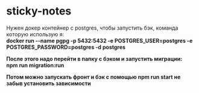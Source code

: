 # sticky-notes

Нужен докер контейнер с postgres, чтобы запустить бэк, команда которую использую я:</br>
  <b>docker run --name pgpg -p 5432:5432 -e POSTGRES_USER=postgres -e POSTGRES_PASSWORD=postgres -d postgres<b></br>
  
После этого надо перейти в папку с бэком и запустить миграции:</br>
 <b> npm run migration:run<b></br>

Потом можно запускать фронт и бэк с помощью <b>npm run start<b> не забыв установить зависимости</br>

